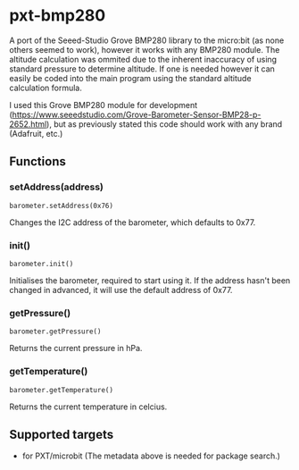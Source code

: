 # pxt-bmp280

A port of the Seeed-Studio Grove BMP280 library to the micro:bit (as none others seemed to work), however it works with any BMP280 module. The altitude calculation was ommited due to the inherent inaccuracy of using standard pressure to determine altitude. If one is needed however it can easily be coded into the main program using the standard altitude calculation formula.

I used this Grove BMP280 module for development (https://www.seeedstudio.com/Grove-Barometer-Sensor-BMP28-p-2652.html), but as previously stated this code should work with any brand (Adafruit, etc.)

## Functions

### setAddress(address)

```
barometer.setAddress(0x76)
```

Changes the I2C address of the barometer, which defaults to 0x77.

### init()

```
barometer.init()
```

Initialises the barometer, required to start using it. If the address hasn't been changed in advanced, it will use the default address of 0x77.

### getPressure()

```
barometer.getPressure()
```

Returns the current pressure in hPa.

### getTemperature()

```
barometer.getTemperature()
```

Returns the current temperature in celcius.

## Supported targets

* for PXT/microbit
(The metadata above is needed for package search.)

